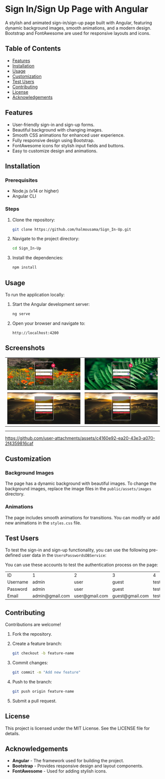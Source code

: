 # Sign In/Sign Up Page with Angular

A stylish and animated sign-in/sign-up page built with Angular, featuring dynamic background images, smooth animations, and a modern design. Bootstrap and FontAwesome are used for responsive layouts and icons.

## Table of Contents

- [Features](#features)
- [Installation](#installation)
- [Usage](#usage)
- [Customization](#customization)
- [Test Users](#test-users)
- [Contributing](#contributing)
- [License](#license)
- [Acknowledgements](#acknowledgements)

## Features

- User-friendly sign-in and sign-up forms.
- Beautiful background with changing images.
- Smooth CSS animations for enhanced user experience.
- Fully responsive design using Bootstrap.
- FontAwesome icons for stylish input fields and buttons.
- Easy to customize design and animations.

## Installation

### Prerequisites

- Node.js (v14 or higher)
- Angular CLI

### Steps

1. Clone the repository:

    ```bash
    git clone https://github.com/halmousama/Sign_In-Up.git
    ```

2. Navigate to the project directory:

    ```bash
    cd Sign_In-Up
    ```

3. Install the dependencies:

    ```bash
    npm install
    ```

## Usage

To run the application locally:

1. Start the Angular development server:

    ```bash
    ng serve
    ```

2. Open your browser and navigate to:

    ```
    http://localhost:4200
    ```

## Screenshots

<table style='width:100%;'>
  <tr>
    <td><img src="public/assets/screenshots/in1.png" alt="Sign In Page 1" width="300"></td>
    <td><img src="public/assets/screenshots/in2.png" alt="Sign In Page 2" width="300"></td>
  </tr>
  <tr>
    <td><img src="public/assets/screenshots/up1.png" alt="Sign Up Page 1" width="300"></td>
    <td><img src="public/assets/screenshots/up1.png" alt="Sign Up Page 2" width="300"></td>
  </tr>
</table>

<hr/>

https://github.com/user-attachments/assets/c4160e92-ea20-43e3-a070-2f4359816caf

## Customization

### Background Images

The page has a dynamic background with beautiful images. To change the background images, replace the image files in the `public/assets/images` directory.

### Animations

The page includes smooth animations for transitions. You can modify or add new animations in the `styles.css` file.


## Test Users

To test the sign-in and sign-up functionality, you can use the following pre-defined user data in the `UsersPasswordsDBService`:

You can use these accounts to test the authentication process on the page:

<table style='width:100%;'>
  <tr>
    <td>ID</td>
    <td>1</td>
    <td>2</td>
    <td>3</td>
    <td>4</td>
  </tr>
  <tr>
    <td>Username</td>
    <td>admin</td>
    <td>user</td>
    <td>guest</td>
    <td>test</td>
  </tr>
  <tr>
    <td>Password</td>
    <td>admin</td>
    <td>user</td>
    <td>guest</td>
    <td>test</td>
  </tr>
  <tr>
    <td>Email</td>
    <td>admin@gmail.com</td>
    <td>user@gmail.com</td>
    <td>guest@gmail.com</td>
    <td>test@gmail.com</td>
  </tr>
</table>


## Contributing

Contributions are welcome!

1. Fork the repository.
2. Create a feature branch:

    ```bash
    git checkout -b feature-name
    ```

3. Commit changes:

    ```bash
    git commit -m "Add new feature"
    ```

4. Push to the branch:

    ```bash
    git push origin feature-name
    ```

5. Submit a pull request.

## License

This project is licensed under the MIT License. See the LICENSE file for details.

## Acknowledgements

- **Angular** - The framework used for building the project.
- **Bootstrap** - Provides responsive design and layout components.
- **FontAwesome** - Used for adding stylish icons.
